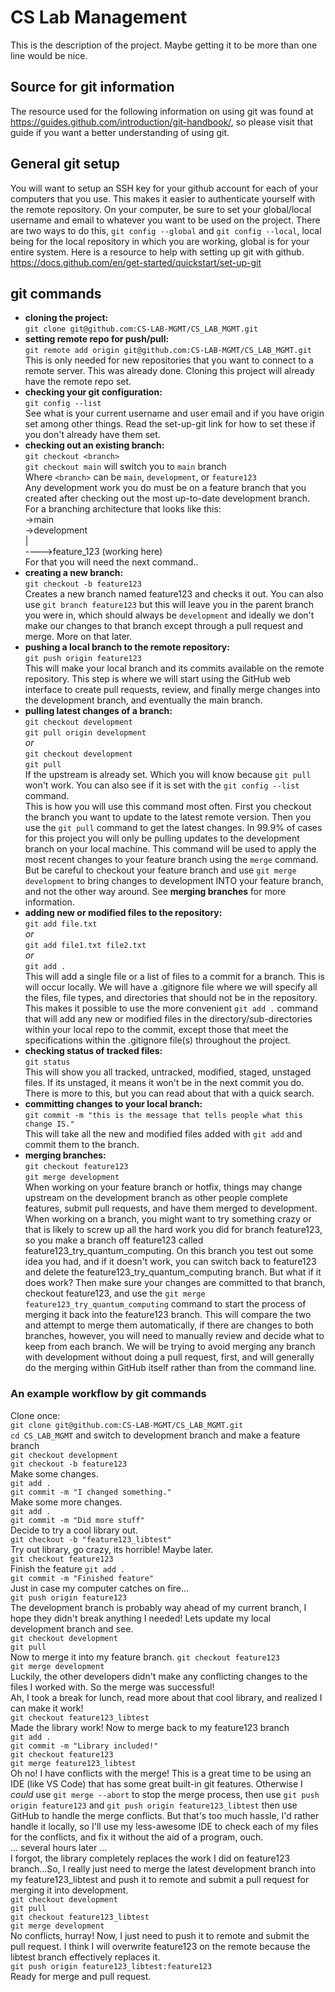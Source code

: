# CS Lab Management
This is the description of the project. Maybe getting it to be more than one line would be nice.
## Source for git information
The resource used for the following information on using git was found at https://guides.github.com/introduction/git-handbook/, so please visit that guide if you want a better understanding of using git.
## General git setup
You will want to setup an SSH key for your github account for each of your computers that you use. This makes it easier to authenticate yourself with the remote repository. On your computer, be sure to set your global/local username and email to whatever you want to be used on the project. There are two ways to do this, `git config --global` and `git config --local`, local being for the local repository in which you are working, global is for your entire system. Here is a resource to help with setting up git with github. https://docs.github.com/en/get-started/quickstart/set-up-git
## git commands
- **cloning the project:**  
`git clone git@github.com:CS-LAB-MGMT/CS_LAB_MGMT.git`
- **setting remote repo for push/pull:**  
`git remote add origin git@github.com:CS-LAB-MGMT/CS_LAB_MGMT.git`  
This is only needed for new repositories that you want to connect to a remote server. This was already done. Cloning this project will already have the remote repo set.
- **checking your git configuration:**  
`git config --list`  
See what is your current username and user email and if you have origin set among other things. Read the set-up-git link for how to set these if you don't already have them set.
- **checking out an existing branch:**  
`git checkout <branch>`  
`git checkout main` will switch you to `main` branch  
Where `<branch>` can be `main`, `development`, or `feature123`  
Any development work you do must be on a feature branch that you created after checking out the most up-to-date development branch. For a branching architecture that looks like this:  
->main  
->development  
|  
---->feature_123 (working here)  
For that you will need the next command..
- **creating a new branch:**  
`git checkout -b feature123`  
Creates a new branch named feature123 and checks it out. You can also use `git branch feature123` but this will leave you in the parent branch you were in, which should always be `development` and ideally we don't make our changes to that branch except through a pull request and merge. More on that later.
- **pushing a local branch to the remote repository:**  
`git push origin feature123`  
This will make your local branch and its commits available on the remote repository. This step is where we will start using the GitHub web interface to create pull requests, review, and finally merge changes into the development branch, and eventually the main branch.
- **pulling latest changes of a branch:**  
`git checkout development`  
`git pull origin development`  
*or*  
`git checkout development`  
`git pull`  
If the upstream is already set. Which you will know because `git pull` won't work. You can also see if it is set with the `git config --list` command.  
This is how you will use this command most often. First you checkout the branch you want to update to the latest remote version. Then you use the `git pull` command to get the latest changes. In 99.9% of cases for this project you will only be pulling updates to the development branch on your local machine. This command will be used to apply the most recent changes to your feature branch using the `merge` command. But be careful to checkout your feature branch and use `git merge development` to bring changes to development INTO your feature branch, and not the other way around. See **merging branches** for more information.
- **adding new or modified files to the repository:**  
`git add file.txt`  
*or*  
`git add file1.txt file2.txt`  
*or*  
`git add .`  
This will add a single file or a list of files to a commit for a branch. This is will occur locally. We will have a .gitignore file where we will specify all the files, file types, and directories that should not be in the repository. This makes it possible to use the more convenient `git add .` command that will add any new or modified files in the directory/sub-directories within your local repo to the commit, except those that meet the specifications within the .gitignore file(s) throughout the project.  
- **checking status of tracked files:**  
`git status`  
This will show you all tracked, untracked, modified, staged, unstaged files. If its unstaged, it means it won't be in the next commit you do. There is more to this, but you can read about that with a quick search.  
- **committing changes to your local branch:**  
`git commit -m "this is the message that tells people what this change IS."`  
This will take all the new and modified files added with `git add` and commit them to the branch.
- **merging branches:**  
`git checkout feature123`  
`git merge development`  
When working on your feature branch or hotfix, things may change upstream on the development branch as other people complete features, submit pull requests, and have them merged to development. When working on a branch, you might want to try something crazy or that is likely to screw up all the hard work you did for branch feature123, so you make a branch off feature123 called feature123_try_quantum_computing. On this branch you test out some idea you had, and if it doesn't work, you can switch back to feature123 and delete the feature123_try_quantum_computing branch. But what if it does work? Then make sure your changes are committed to that branch, checkout feature123, and use the `git merge feature123_try_quantum_computing` command to start the process of merging it back into the feature123 branch. This will compare the two and attempt to merge them automatically, if there are changes to both branches, however, you will need to manually review and decide what to keep from each branch. We will be trying to avoid merging any branch with development without doing a pull request, first, and will generally do the merging within GitHub itself rather than from the command line.


### An example workflow by git commands
Clone once:  
`git clone git@github.com:CS-LAB-MGMT/CS_LAB_MGMT.git`  
`cd CS_LAB_MGMT` and switch to development branch and make a feature branch  
`git checkout development`  
`git checkout -b feature123`  
Make some changes.  
`git add .`  
`git commit -m "I changed something."`  
Make some more changes.  
`git add .`  
`git commit -m "Did more stuff"`  
Decide to try a cool library out.  
`git checkout -b "feature123_libtest"`  
Try out library, go crazy, its horrible! Maybe later.  
`git checkout feature123`  
Finish the feature
`git add .`  
`git commit -m "Finished feature"`  
Just in case my computer catches on fire...  
`git push origin feature123`  
The development branch is probably way ahead of my current branch, I hope they didn't break anything I needed! Lets update my local development branch and see.  
`git checkout development`  
`git pull`  
Now to merge it into my feature branch.
`git checkout feature123`  
`git merge development`  
Luckily, the other developers didn't make any conflicting changes to the files I worked with. So the merge was successful!  
Ah, I took a break for lunch, read more about that cool library, and realized I can make it work!  
`git checkout feature123_libtest`  
Made the library work! Now to merge back to my feature123 branch  
`git add .`  
`git commit -m "Library included!"`  
`git checkout feature123`  
`git merge feature123_libtest`  
Oh no! I have conflicts with the merge! This is a great time to be using an IDE (like VS Code) that has some great built-in git features. Otherwise I *could* use `git merge --abort` to stop the merge process, then use `git push origin feature123` and `git push origin feature123_libtest` then use GitHub to handle the merge conflicts. But that's too much hassle, I'd rather handle it locally, so I'll use my less-awesome IDE to check each of my files for the conflicts, and fix it without the aid of a program, ouch.  
... several hours later ...  
I forgot, the library completely replaces the work I did on feature123 branch...So, I really just need to merge the latest development branch into my feature123_libtest and push it to remote and submit a pull request for merging it into development.  
`git checkout development`  
`git pull`  
`git checkout feature123_libtest`  
`git merge development`  
No conflicts, hurray! Now, I just need to push it to remote and submit the pull request. I think I will overwrite feature123 on the remote because the libtest branch effectively replaces it.  
`git push origin feature123_libtest:feature123`  
Ready for merge and pull request.

